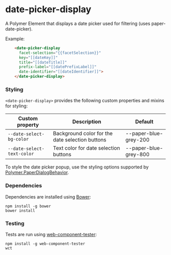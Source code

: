 # date-picker-display

A Polymer Element that displays a date picker used for filtering (uses paper-date-picker).

Example:
```html
    <date-picker-display
      facet-selection="{{facetSelection}}"
      key="[[dateKey]]"
      title="[[dateTitle]]"
      prefix-label="[[datePrefixLabel]]"
      date-identifier="[[dateIdentifier]]">
    </date-picker-display>
```

### Styling

`<date-picker-display>` provides the following custom properties and mixins for styling:

Custom property | Description | Default
----------------|-------------|----------
`--date-select-bg-color` | Background color for the date selection buttons | --paper-blue-grey-200
`--date-select-text-color` | Text color for date selection buttons | --paper-blue-grey-800

To style the date picker popup, use the styling options supported by [Polymer.PaperDialogBehavior](https://github.com/PolymerElements/paper-dialog-behavior/).

### Dependencies

Dependencies are installed using [Bower](http://bower.io/):

    npm install -g bower
    bower install

### Testing

Tests are run using [web-component-tester](https://github.com/Polymer/web-component-tester):

    npm install -g web-component-tester
    wct

